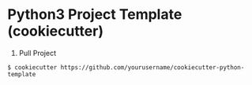 # Python3 Project Template (cookiecutter)

1. Pull Project 
``` shell
$ cookiecutter https://github.com/yourusername/cookiecutter-python-template
```



